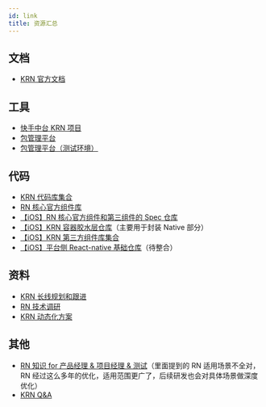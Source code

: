 ```yaml
---
id: link
title: 资源汇总
---
```


## 文档
+ [KRN 官方文档](https://kwairn.github.io/docs/)

## 工具
+ [快手中台 KRN 项目](https://mobile.zt.corp.kuaishou.com/apps/center/sdks/KRN)
+ [包管理平台](https://krn-admin.corp.kuaishou.com/#/app)
+ [包管理平台（测试环境）](http://krn-jsbundle-admin.devops.test.gifshow.com/#/project)

## 代码
+ [KRN 代码库集合](http://git.corp.kuaishou.com/krn)
+ [RN 核心官方组件库](http://git.corp.kuaishou.com/krn/react-native)
+ [【iOS】RN 核心官方组件和第三组件的 Spec 仓库](http://git.corp.kuaishou.com/krn/react_native_spec)
+ [【iOS】KRN 容器胶水层仓库](http://git.corp.kuaishou.com/krn/krn_ios)（主要用于封装 Native 部分）
+ [【iOS】KRN 第三方组件库集合](http://git.corp.kuaishou.com/krn/ios)
+ [【iOS】平台侧 React-native 基础仓库](http://git.corp.kuaishou.com/ios/rn/boost-for-react-native.git)（待整合）

## 资料

+ [KRN 长线规划和跟进](https://docs.corp.kuaishou.com/s/home/fcAANacy4EfCVnXIK097ApmvD)
+ [RN 技术调研](https://docs.corp.kuaishou.com/d/home/fcAAaX2-MH6WF2SPh518D3kk0)
+ [KRN 动态化方案](https://wiki.corp.kuaishou.com/pages/viewpage.action?pageId=564989812)

## 其他

+ [RN 知识 for 产品经理 & 项目经理 & 测试](https://zhuanlan.zhihu.com/p/102425894)（里面提到的 RN 适用场景不全对，RN 经过这么多年的优化，适用范围更广了，后续研发也会对具体场景做深度优化）
+ [KRN Q&A](https://docs.corp.kuaishou.com/d/home/fcAC5nRsq_k-3x1-QrJPvTwd2)